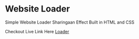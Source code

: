 # Website Loader

Simple Website Loader Sharingaan Effect Built in HTML and CSS

Checkout Live Link Here [Loader](https://0xdevsachin.github.io/websiteloader)
